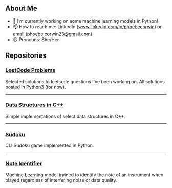 ## About Me

<!--
**pcorwin/pcorwin** is a ✨ _special_ ✨ repository because its `README.md` (this file) appears on your GitHub profile.

Here are some ideas to get you started:
-->

- 🔭 I’m currently working on some machine learning models in Python!
- 📫 How to reach me: LinkedIn (www.linkedin.com/in/phoebecorwin) or email (phoebe.corwin23@gmail.com)
- 😄 Pronouns: She/Her

## Repositories

### [LeetCode Problems](https://github.com/pcorwin/LeetcodeSolutions-Python)

Selected solutions to leetcode questions I've been working on. All solutions posted in Python3 (for now).

***

### [Data Structures in C++](https://github.com/pcorwin/Data-Structures-CPP)

Simple implementations of select data structures in C++.

***

### [Sudoku](https://github.com/pcorwin/Sudoku)

CLI Sudoku game implemented in Python.

***

### [Note Identifier](https://github.com/pcorwin/Pitch-Identifier)

Machine Learning model trained to identify the note of an instrument when played regardless of interfering noise or data quality.


